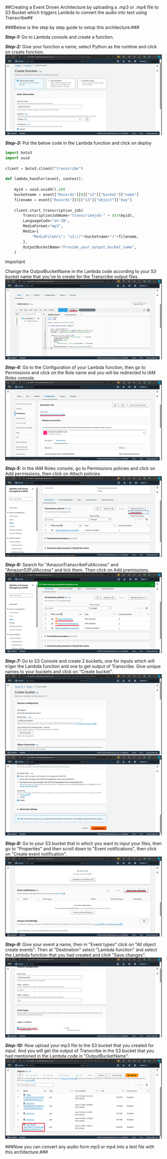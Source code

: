 ##Creating a Event Driven Architecture by uploading a .mp3 or .mp4 file to S3 Bucket which triggers Lambda to convert the audio into text using Transcribe##

###Below is the step by step guide to setup this architecture:###

***Step-1:*** Go to Lambda console and create a function.

***Step-2:*** Give your function a name, select Python as the runtime and click on create function.
![Creating Function](/assets/images/CreatingFunction.png)

***Step-3:*** Put the below code in the Lambda function and click on deploy

```python
import boto3
import uuid

client = boto3.client("transcribe")

def lambda_handler(event, context):
    
    myid = uuid.uuid4().int
    bucketname = event["Records"][0]["s3"]["bucket"]["name"]
    filename = event["Records"][0]["s3"]["object"]["key"]
    
    client.start_transcription_job(
        TranscriptionJobName="transcribejob-" + str(myid),
        LanguageCode="en-IN",
        MediaFormat="mp3",
        Media={
            "MediaFileUri": "s3://"+bucketname+"/"+filename,
        },
        OutputBucketName="Provide_your_output_bucket_name",
    )
```
> [!IMPORTANT]
> Change the OutputBucketName in the Lambda code according to your S3 bucket name that you've to create for the Transcribe output files.
![Deploy Code](/assets/images/DeployCode.png)

***Step-4:*** Go to the Configuration of your Lambda function, then go to Permissions and click on the Role name and you will be redirected to IAM Roles console.
![Configuration](/assets/images/Configuration.png)

***Step-5:*** In the IAM Roles console, go to Permissions policies and click on Add permissions, then click on Attach policies.
![IAM Roles](/assets/images/IAMRoles.png)

***Step-6:*** Search for "AmazonTranscribeFullAccess" and "AmazonS3FullAccess" and tick them. Then click on Add premissions.
![IAM Roles](/assets/images/IAMRoles2.png)

***Step-7:*** Go to S3 Console and create 2 buckets, one for inputs which will triger the Lambda function and one to get output of Transcribe. Give unique names to your buckets and click on "Create bucket".
![Create Bucket](/assets/images/CreateBucket.png)
![Create Bucket](/assets/images/CreateBucket2.png)

***Step-8:*** Go to your S3 bucket that in which you want to input your files, then go to "Properties" and then scroll down to "Event notifications", then click on "Create event notification".
![Create Event](/assets/images/CreateEvent.png)

***Step-9:*** Give your event a name, then in "Event types" click on "All object create events". Then at "Destination" select "Lambda function" and select the Lambda function that you had created and click "Save changes".
![Create Event](/assets/images/CreateEvent2.png)

***Step-10:*** Now upload your mp3 file to the S3 bucket that you created for input. And you will get the output of Transcribe in the S3 bucket that you had mentioned in the Lambda code in "OutputBucketName".
![Transcribe Output](/assets/images/Output.png)

###Now you can convert any audio form mp3 or mp4 into a text file with this architecture.###